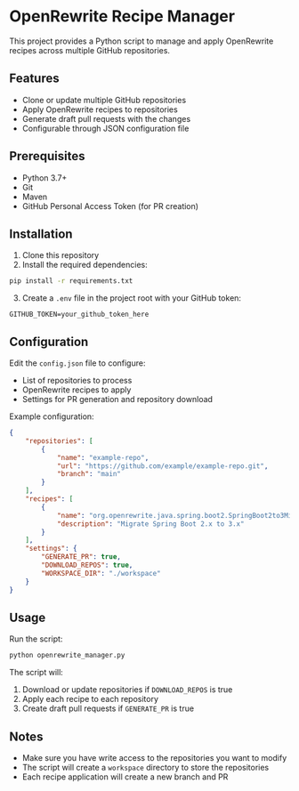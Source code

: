 # OpenRewrite Recipe Manager

This project provides a Python script to manage and apply OpenRewrite recipes across multiple GitHub repositories.

## Features

- Clone or update multiple GitHub repositories
- Apply OpenRewrite recipes to repositories
- Generate draft pull requests with the changes
- Configurable through JSON configuration file

## Prerequisites

- Python 3.7+
- Git
- Maven
- GitHub Personal Access Token (for PR creation)

## Installation

1. Clone this repository
2. Install the required dependencies:
```bash
pip install -r requirements.txt
```

3. Create a `.env` file in the project root with your GitHub token:
```
GITHUB_TOKEN=your_github_token_here
```

## Configuration

Edit the `config.json` file to configure:

- List of repositories to process
- OpenRewrite recipes to apply
- Settings for PR generation and repository download

Example configuration:
```json
{
    "repositories": [
        {
            "name": "example-repo",
            "url": "https://github.com/example/example-repo.git",
            "branch": "main"
        }
    ],
    "recipes": [
        {
            "name": "org.openrewrite.java.spring.boot2.SpringBoot2to3Migration",
            "description": "Migrate Spring Boot 2.x to 3.x"
        }
    ],
    "settings": {
        "GENERATE_PR": true,
        "DOWNLOAD_REPOS": true,
        "WORKSPACE_DIR": "./workspace"
    }
}
```

## Usage

Run the script:
```bash
python openrewrite_manager.py
```

The script will:
1. Download or update repositories if `DOWNLOAD_REPOS` is true
2. Apply each recipe to each repository
3. Create draft pull requests if `GENERATE_PR` is true

## Notes

- Make sure you have write access to the repositories you want to modify
- The script will create a `workspace` directory to store the repositories
- Each recipe application will create a new branch and PR 